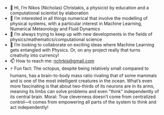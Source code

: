 - 👋 Hi, I’m Nikos (Nicholas) Christakis, a physicist by education and a computational scientist by elaboration
- 👀 I’m interested in all things numerical that involve the modelling of physical systems, with a particular interest in Machine Learning, Numerical Meteorology and Fluid Dynamics
- 🌱 I’m always trying to keep up with new developments in the fields of physics/mathematics/computational science 
- 💞️ I’m looking to collaborate on exciting ideas where Machine Learning gets entangled with Physics.  Or, on any project really that turns creativity into currency!
- 📫 How to reach me: nchrkis@gmail.com
- ⚡ Fun fact: The octopus, despite being relatively small compared to humans, has a brain-to-body mass ratio rivaling that of some mammals and is one of the most intelligent creatures in the ocean. What’s even more fascinating is that about two-thirds of its neurons are in its arms, meaning its limbs can solve problems and even "think" independently of its central brain.  Moral: True cleverness doesn’t come from centralized control—it comes from empowering all parts of the system to think and act independently!

<!---
nchrkis/nchrkis is a ✨ special ✨ repository because its `README.md` (this file) appears on your GitHub profile.
You can click the Preview link to take a look at your changes.
--->
